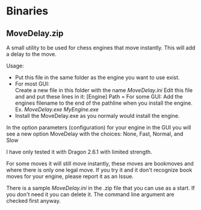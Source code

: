 # Binaries

## MoveDelay.zip

A small utility to be used for chess engines that move instantly. This will add a delay to the move.

Usage:

- Put this file in the same folder as the engine you want to use exist.
- For most GUI:<br/>
  Create a new file in this folder with the name _MoveDelay.ini_
  Edit this file and and put these lines in it:
    [Engine]
    Path = <filename of your engine>
  For some GUI:
    Add the engines filename to the end of the pathline when you install the engine. Ex. _MoveDelay.exe MyEngine.exe_
- Install the MoveDelay.exe as you normaly would install the engine.
  
In the option parameters (configuration) for your engine in the GUI you will see a new option MoveDelay with the choices: None, Fast, Normal, and Slow
  
I have only tested it with Dragon 2.6.1 with limited strength.
 
For some moves it will still move instantly, these moves are bookmoves and where there is only one legal move. If you try it and it don't recognize book moves for your engine, please report it as an Issue.
 
There is a sample _MoveDelay.ini_ in the .zip file that you can use as a start. If you don't need it you can delete it. The command line argument are checked first anyway.
